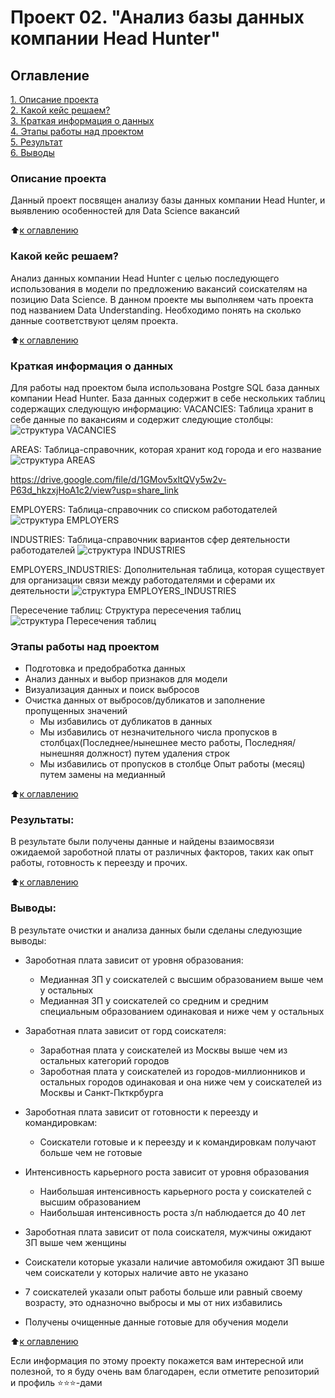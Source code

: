 # Проект 02. "Анализ базы данных компании Head Hunter"

## Оглавление 
[1. Описание проекта](README.md#Описание-проекта)  
[2. Какой кейс решаем?](README.md#Какой-кейс-решаем)  
[3. Краткая информация о данных](README.md#Краткая-информация-о-данных)  
[4. Этапы работы над проектом](README.md#Этапы-работы-над-проектом)  
[5. Результат](README.md#Результат)    
[6. Выводы](README.md#Выводы) 


### Описание проекта    
Данный проект посвящен анализу базы данных компании Head Hunter, и выявлению особенностей для Data Science вакансий

:arrow_up:[к оглавлению](README.md#Оглавление)


### Какой кейс решаем?    
Анализ данных компании Head Hunter с целью последующего использования в модели по предложению вакансий соискателям на позицию Data Science. В данном проекте мы выполняем чать проекта под названием Data Understanding. Необходимо понять на сколько данные соответствуют целям проекта.

:arrow_up:[к оглавлению](README.md#Оглавление)


### Краткая информация о данных
Для работы над проектом была использована Postgre SQL база данных компании Head Hunter. База данных содержит в себе нескольких таблиц содержащих следующую информацию:
VACANCIES:
Таблица хранит в себе данные по вакансиям и содержит следующие столбцы:
![структура VACANCIES](https://drive.google.com/uc?export=download&confirm=no_antivirus&id=1xLfQM4gVuENkJi9GDGU3Sm6PR_l6a1Bj)

AREAS:
Таблица-справочник, которая хранит код города и его название
![структура AREAS](https://drive.google.com/uc?export=download&confirm=no_antivirus&id=1GMov5xltQVy5w2v-P63d_hkzxjHoA1c2)

https://drive.google.com/file/d/1GMov5xltQVy5w2v-P63d_hkzxjHoA1c2/view?usp=share_link

EMPLOYERS:
Таблица-справочник со списком работодателей
![структура EMPLOYERS](https://drive.google.com/uc?export=download&confirm=no_antivirus&id=1wpwqkGGu-2NerUFTYCLyksNBFwV8JqWX)

INDUSTRIES:
Таблица-справочник вариантов сфер деятельности работодателей
![структура INDUSTRIES](https://drive.google.com/uc?export=download&confirm=no_antivirus&id=1NtcBr1_Ji2NnOfZ2JdY-d38Mj1IOaVAw)

EMPLOYERS_INDUSTRIES:
Дополнительная таблица, которая существует для организации связи между работодателями и сферами их деятельности
![структура EMPLOYERS_INDUSTRIES](https://drive.google.com/uc?export=download&confirm=no_antivirus&id=19Fsoopp91NNnWmUJNKQ4HT0njmJFuDwX)

Пересечение таблиц:
Структура пересечения таблиц
![структура Пересечения таблиц](https://drive.google.com/uc?export=download&confirm=no_antivirus&id=1uO8ebgvR9TVEop4eh4UYkJRM1E7uFfkf)


### Этапы работы над проектом  
+ Подготовка и предобработка данных
+ Анализ данных и выбор признаков для модели
+ Визуализация данных и поиск выбросов
+ Очистка данных от выбросов/дубликатов и заполнение пропущенных значений
    + Мы избавились от дубликатов в данных
    + Мы избавились от незначительного числа пропусков в столбцах(Последнее/нынешнее место работы, Последняя/нынешняя должност) путем удаления строк
    + Мы избавились от пропусков в столбце Опыт работы (месяц) путем замены на медианный

:arrow_up:[к оглавлению](README.md#Оглавление)


### Результаты:  
В результате были получены данные и найдены взаимосвязи ожидаемой зароботной платы от различных факторов, таких как опыт работы, готовность к переезду и прочих.

:arrow_up:[к оглавлению](README.md#Оглавление)


### Выводы:  
В результате очистки и анализа данных были сделаны следуюзщие выводы:

+ Зароботная плата зависит от уровня образования:
    + Медианная ЗП у соискателей с высшим образованием выше чем у остальных
    + Медианная ЗП у соискателей со средним и средним специальным образованием одинаковая и ниже чем у остальных

+ Заработная плата зависит от горд соискателя:
    + Заработная плата у соискателей из Москвы выше чем из остальных категорий городов
    + Зароботная плата у соискателей из городов-миллионников и остальных городов одинаковая и она ниже чем у соискателей из Москвы и Санкт-Пкткрбурга

+ Зароботная плата зависит от готовности к переезду и командировкам:
    + Соискатели готовые и к переезду и к командировкам получают больше чем не готовые

+ Интенсивность карьерного роста зависит от уровня образования
    + Наибольшая интенсивность карьерного роста у соискателей с высшим образованием
    + Наибольшая интенсивность роста з/п наблюдается до 40 лет

+ Зароботная плата зависит от пола соискателя, мужчины ожидают ЗП выше чем женщины

+ Соискатели которые указали наличие автомобиля ожидают ЗП выше чем соискатели у которых наличие авто не указано

+ 7 соискателей указали опыт работы больше или равный своему возрасту, это одназночно выбросы и мы от них избавились

+ Получены очищенные данные готовые для обучения модели


:arrow_up:[к оглавлению](README.md#Оглавление)


Если информация по этому проекту покажется вам интересной или полезной, то я буду очень вам благодарен, если отметите репозиторий и профиль ⭐️⭐️⭐️-дами